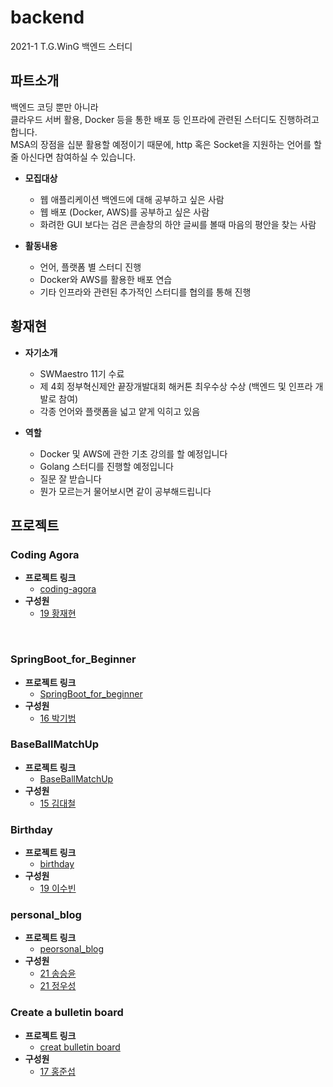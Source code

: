 # backend

2021-1 T.G.WinG 백엔드 스터디

## 파트소개

백엔드 코딩 뿐만 아니라  
클라우드 서버 활용, Docker 등을 통한 배포 등 인프라에 관련된 스터디도 진행하려고 합니다.  
MSA의 장점을 십분 활용할 예정이기 때문에, http 혹은 Socket을 지원하는 언어를 할 줄 아신다면 참여하실 수 있습니다.  

- **모집대상**  
  - 웹 애플리케이션 백엔드에 대해 공부하고 싶은 사람  
  - 웹 배포 (Docker, AWS)를 공부하고 싶은 사람  
  - 화려한 GUI 보다는 검은 콘솔창의 하얀 글씨를 볼때 마음의 평안을 찾는 사람  
  
- **활동내용**  
  - 언어, 플랫폼 별 스터디 진행  
  - Docker와 AWS를 활용한 배포 연습  
  - 기타 인프라와 관련된 추가적인 스터디를 협의를 통해 진행  

## 황재현

- **자기소개**  
  - SWMaestro 11기 수료  
  - 제 4회 정부혁신제안 끝장개발대회 해커톤 최우수상 수상 (백엔드 및 인프라 개발로 참여)  
  - 각종 언어와 플랫폼을 넓고 얕게 익히고 있음  

- **역할**  
  - Docker 및 AWS에 관한 기초 강의를 할 예정입니다  
  - Golang 스터디를 진행할 예정입니다  
  - 질문 잘 받습니다  
  - 뭔가 모르는거 물어보시면 같이 공부해드립니다  

## 프로젝트

### Coding Agora
- **프로젝트 링크**
     - [coding-agora](https://github.com/penguin234/coding-agora/blob/main/README.md)
- **구성원**
    - [19 황재현](https://github.com/penguin234)


<br>

### SpringBoot_for_Beginner
- **프로젝트 링크**
     - [SpringBoot_for_beginner](https://github.com/kbpark9898/SpringBoot_for_beginner)
- **구성원**
    - [16 박기범](https://github.com/kbpark9898)


### BaseBallMatchUp
- **프로젝트 링크**
    - [BaseBallMatchUp](https://github.com/dckat/BaseBallMatchUp)
- **구성원**
    - [15 김대철](https://github.com/dckat)  


### Birthday
- **프로젝트 링크**
    - [birthday](https://github.com/LeeSuBin-khu/birthday)
- **구성원**
    - [19 이수빈](https://github.com/LeeSuBin-khu)

### personal_blog
- **프로젝트 링크**
    - [peorsonal_blog](https://github.com/SongSeungYun/personal_blog)
- **구성원**
    - [21 송승윤](https://github.com/SongSeungYun)
    - [21 정우성](https://github.com/jungwooseong)

### Create a bulletin board
- **프로젝트 링크**
    - [creat bulletin board](https://github.com/hong-jun-seob/Create_bulletin_board)
- **구성원**
    - [17 홍준섭](https://github.com/hong-jun-seob)
